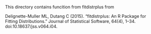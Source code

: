 

This directory contains funcition from fitdistrplus from 

Delignette-Muller ML, Dutang C (2015). “fitdistrplus: An R Package for Fitting Distributions.” Journal of Statistical Software, 64(4), 1–34. doi:10.18637/jss.v064.i04.


